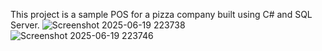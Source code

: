 This project is a sample POS for a pizza company built using C# and SQL Server.
![Screenshot 2025-06-19 223738](https://github.com/user-attachments/assets/aeda5a73-478f-4d4c-9bf0-42773acea05c)
![Screenshot 2025-06-19 223746](https://github.com/user-attachments/assets/4d46e078-acae-40d0-aeff-a887e6048237)
